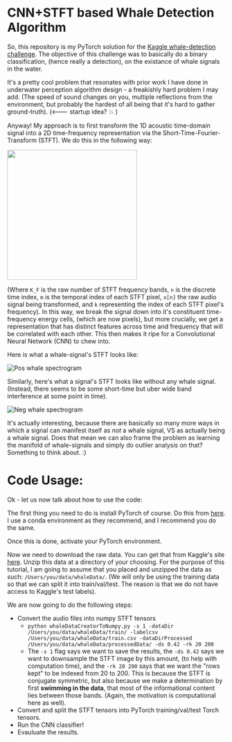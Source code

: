 # CNN+STFT based Whale Detection Algorithm

So, this repository is my PyTorch solution for the [Kaggle whale-detection challenge](https://www.kaggle.com/c/whale-detection-challenge). The objective of this challenge was to basically do a binary classification, (hence really a detection), on the existance of whale signals in the water. 

It's a pretty cool problem that resonates with prior work I have done in underwater perception algorithm design - a freakishly hard problem I may add. (The speed of sound changes on you, multiple reflections from the environment, but probably the hardest of all being that it's hard to gather ground-truth). (<--- startup idea? :collision: ) 

Anyway! My approach is to first transform the 1D acoustic time-domain signal into a 2D time-frequency representation via the Short-Time-Fourier-Transform (STFT). We do this in the following way:

<img src="https://cloud.githubusercontent.com/assets/27869008/25636131/536fbc9c-2f35-11e7-9669-01e0d98e5d5c.png" width="300">

(Where `K_F` is the raw number of STFT frequency bands, `n` is the discrete time index, `m` is the temporal index of each STFT pixel, `x[n]` the raw audio signal being transformed, and `k` representing the index of each STFT pixel's frequency). In this way, we break the signal down into it's constituent time-frequency energy cells, (which are now pixels), but more crucially, we get a representation that has distinct features across time and frequency that will be correlated with each other. This then makes it ripe for a Convolutional Neural Network (CNN) to chew into. 

Here is what a whale-signal's STFT looks like:

![Pos whale spectrogram](https://cloud.githubusercontent.com/assets/27869008/25631111/418d17ce-2f24-11e7-91ee-3a1e5e7ed952.png) 

Similarly, here's what a signal's STFT looks like without any whale signal. (Instead, there seems to be some short-time but uber wide band interference at some point in time). 

![Neg whale spectrogram](https://cloud.githubusercontent.com/assets/27869008/25631319/dc12b5c4-2f24-11e7-8545-7b58950efe99.png)

It's actually interesting, because there are basically so many more ways in which a signal can manifest itself as *not* a whale signal, VS as actually being a whale signal. Does that mean we can also frame the problem as learning the manifold of whale-signals and simply do outlier analysis on that? Something to think about. :) 

# Code Usage:

Ok - let us now talk about how to use the code:

The first thing you need to do is install PyTorch of course. Do this from [here](http://pytorch.org/). I use a conda environment as they recommend, and I recommend you do the same. 

Once this is done, activate your PyTorch environment. 

Now we need to download the raw data. You can get that from Kaggle's site [here](https://www.kaggle.com/c/whale-detection-challenge/data). Unzip this data at a directory of your choosing. For the purpose of this tutorial, I am going to assume that you placed and unzipped the data as such: `/Users/you/data/whaleData/`. (We will only be using the training data so that we can split it into train/val/test. The reason is that we do not have access to Kaggle's test labels).

We are now going to do the following steps:
* Convert the audio files into numpy STFT tensors 
  * `python whaleDataCreatorToNumpy.py -s 1 -dataDir /Users/you/data/whaleData/train/ -labelcsv /Users/you/data/whaleData/train.csv -dataDirProcessed /Users/you/data/whaleData/processedData/ -ds 0.42 -rk 20 200 `
  * The `-s 1` flag says we want to save the results, the `-ds 0.42` says we want to downsample the STFT image by this amount, (to help with computation time), and the `-rk 20 200` says that we want the "rows kept" to be indexed from 20 to 200. This is because the STFT is conjugate symmetric, but also because we make a determination by first **swimming in the data**, that most of the informational content lies between those bands. (Again, the motivation is computational here as well).
* Convert and split the STFT tensors into PyTorch training/val/test Torch tensors.
* Run the CNN classifier!
* Evauluate the results. 



